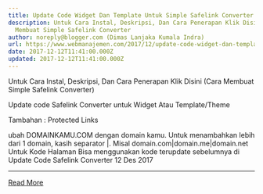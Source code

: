 ```yaml
---
title: Update Code Widget Dan Template Untuk Simple Safelink Converter
description: Untuk Cara Instal, Deskripsi, Dan Cara Penerapan Klik Disini Cara
  Membuat Simple Safelink Converter
author: noreply@blogger.com (Dimas Lanjaka Kumala Indra)
url: https://www.webmanajemen.com/2017/12/update-code-widget-dan-template-untuk.html
date: 2017-12-12T11:41:00.000Z
updated: 2017-12-12T11:41:00.000Z
---
```


Untuk Cara Instal, Deskripsi, Dan Cara Penerapan Klik Disini (Cara Membuat Simple Safelink Converter)

Update code Safelink Converter untuk Widget Atau Template/Theme

Tambahan : Protected Links
<script type='text/javascript' async='async'>
var myArray = ['https://web-manajemen.blogspot.com/p/redirect.html?u=', 'https://web-manajemen.blogspot.com/p/advertisement.html?u=', 'http://web-manajemen.blogspot.com/p/advertise.html?u='];
var safelink = myArray[Math.floor(Math.random() * myArray.length)];
var protectedLinks = /(bing.com|google|linkedin.com|facebook|manajemen|safelink|pinterest|digg.com|twitter|codepen.io|blogger.com|ask.com|DOMAINKAMU.COM)/
$( 'a' ).each(function() {
if (this.href.match( protectedLinks ) ){
    $(this).attr("href", $(this).attr("href")+'?success');
      //$(this).addClass('w3-text-green'); //Add Class On Internal Links
  } else {
    $(this).attr("href", safelink+encodeURIComponent($(this).attr("href")+'?utm=web-manajemen.blogspot.com'));
      //$(this).addClass('w3-text-red'); //Add Class On External Links
  }
});
</script>
ubah DOMAINKAMU.COM dengan domain kamu. Untuk menambahkan lebih dari 1 domain, kasih separator |. Misal domain.com|domain.me|domain.net
Untuk Kode Halaman Bisa menggunakan kode terupdate sebelumnya di Update Code Safelink Converter 12 Des 2017<hr/> <a href="https://www.webmanajemen.com/2017/12/update-code-widget-dan-template-untuk.html" rel="follow" class="button" id="read-more">Read More</a>